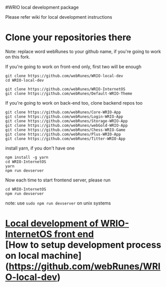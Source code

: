 #WRIO local development package

Please refer wiki for local development instructions

# Clone your repositories there

Note: replace word webRunes to your github name, if you're going to
work on this fork.

If you're going to work on front-end only, first two will be enough
```
git clone https://github.com/webRunes/WRIO-local-dev
cd WRIO-local-dev

git clone https://github.com/webRunes/WRIO-InternetOS
git clone https://github.com/webRunes/Default-WRIO-Theme
```

If you're going to work on back-end too, clone backend repos too

```
git clone https://github.com/webRunes/Core-WRIO-App
git clone https://github.com/webRunes/Login-WRIO-App
git clone https://github.com/webRunes/Storage-WRIO-App
git clone https://github.com/webRunes/webGold-WRIO-App
git clone https://github.com/webRunes/Chess-WRIO-Game
git clone https://github.com/webRunes/Plus-WRIO-App
git clone https://github.com/webRunes/Titter-WRIO-App
```

install yarn, if you don't have one

```
npm install -g yarn
cd WRIO-InternetOS
yarn
npm run devserver
```
Now each time to start frontend server, please run
```
cd WRIO-InternetOS
npm run devserver
```
note: use ```sudo npm run devserver``` on unix systems


[Local development of WRIO-InternetOS front end](https://github.com/webRunes/WRIO-InternetOS/wiki/Deploy-on-localhost)  
[How to setup development process on local machine] (https://github.com/webRunes/WRIO-local-dev)  
=======

